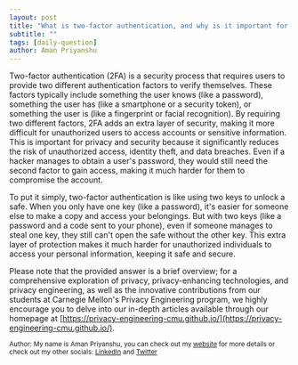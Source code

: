 ```yaml
---
layout: post
title: "What is two-factor authentication, and why is it important for privacy and security?"
subtitle: ""
tags: [daily-question]
author: Aman Priyanshu
---
```


Two-factor authentication (2FA) is a security process that requires users to provide two different authentication factors to verify themselves. These factors typically include something the user knows (like a password), something the user has (like a smartphone or a security token), or something the user is (like a fingerprint or facial recognition). By requiring two different factors, 2FA adds an extra layer of security, making it more difficult for unauthorized users to access accounts or sensitive information. This is important for privacy and security because it significantly reduces the risk of unauthorized access, identity theft, and data breaches. Even if a hacker manages to obtain a user's password, they would still need the second factor to gain access, making it much harder for them to compromise the account.

To put it simply, two-factor authentication is like using two keys to unlock a safe. When you only have one key (like a password), it's easier for someone else to make a copy and access your belongings. But with two keys (like a password and a code sent to your phone), even if someone manages to steal one key, they still can't open the safe without the other key. This extra layer of protection makes it much harder for unauthorized individuals to access your personal information, keeping it safe and secure.

Please note that the provided answer is a brief overview; for a comprehensive exploration of privacy, privacy-enhancing technologies, and privacy engineering, as well as the innovative contributions from our students at Carnegie Mellon's Privacy Engineering program, we highly encourage you to delve into our in-depth articles available through our homepage at [https://privacy-engineering-cmu.github.io/](https://privacy-engineering-cmu.github.io/).

<small>Author: My name is Aman Priyanshu, you can check out my [website](https://amanpriyanshu.github.io/) for more details or check out my other socials: [LinkedIn](https://www.linkedin.com/in/aman-priyanshu/) and [Twitter](https://twitter.com/AmanPriyanshu6)</small>
